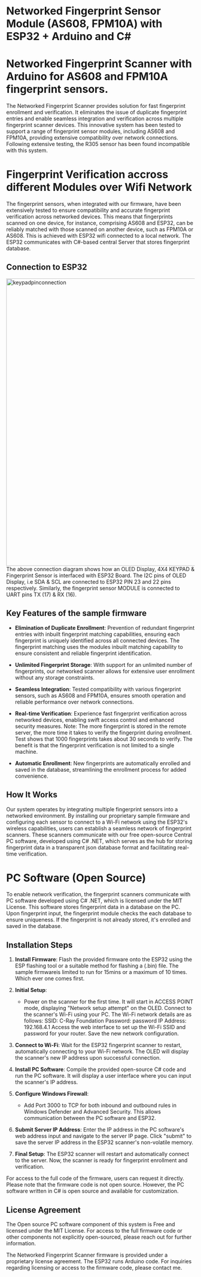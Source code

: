 # Networked Fingerprint Sensor Module (AS608, FPM10A) with ESP32 + Arduino and C#

# Networked Fingerprint Scanner with Arduino for AS608 and FPM10A fingerprint sensors.

The Networked Fingerprint Scanner provides solution for fast fingerprint enrollment and verification. It eliminates the issue of duplicate fingerprint entries and enable seamless integration and verification across multiple fingerprint scanner devices. This innovative system has been tested to support a range of fingerprint sensor modules, including AS608 and FPM10A, providing extensive compatibility over network connections.
Following extensive testing, the R305 sensor has been found incompatible with this system.



# Fingerprint Verification accross different Modules over Wifi Network
The fingerprint sensors, when integrated with our firmware, have been extensively tested to ensure compatibility and accurate fingerprint verification across networked devices. This means that fingerprints scanned on one device, for instance, comprising AS608 and ESP32, can be reliably matched with those scanned on another device, such as FPM10A or AS608. 
This is achieved with ESP32 wifi connected to a local network. The ESP32 communicates with C#-based central Server that stores fingerprint database.
## Connection to ESP32
<img width="768" alt="keypadpinconnection" src="https://github.com/jpdigitalman/C_RayFingerNetwork/assets/53490244/82ec2a64-af1a-4a92-92c7-b013e4bba611">
The above connection diagram shows how an OLED Display, 4X4 KEYPAD & Fingerprint Sensor is interfaced with ESP32 Board. The I2C pins of OLED Display, i.e SDA & SCL are connected to ESP32 PIN 23 and 22 pins respectively. Similarly, the fingerprint sensor MODULE is connected to UART pins TX (17) & RX (16). 

## Key Features of the sample firmware

- **Elimination of Duplicate Enrollment**: Prevention of redundant fingerprint entries with inbuilt fingerprint matching capabilities, ensuring each fingerprint is uniquely identified across all connected devices. The fingerprint matching uses the modules inbuilt matching capability to ensure consistent and reliable fingerprint identification.

- **Unlimited Fingerprint Storage**: With support for an unlimited number of fingerprints, our networked scanner allows for extensive user enrollment without any storage constraints. 

- **Seamless Integration**: Tested compatibility with various fingerprint sensors, such as AS608 and FPM10A, ensures smooth operation and reliable performance over network connections.

- **Real-time Verification**: Experience fast fingerprint verification across networked devices, enabling swift access control and enhanced security measures.
Note: The more fingerprint is stored in the remote server, the more time it takes to verify the fingerprint during enrollment. 
Test shows that 1000 fingerprints takes about 30 seconds to verify.
The benefit is that the fingerprint verification is not limited to a single machine.

- **Automatic Enrollment**: New fingerprints are automatically enrolled and saved in the database, streamlining the enrollment process for added convenience.

## How It Works

Our system operates by integrating multiple fingerprint sensors into a networked environment. By installing our proprietary sample firmware and configuring each sensor to connect to a Wi-Fi network using the ESP32's wireless capabilities, users can establish a seamless network of fingerprint scanners. These scanners communicate with our free open-source Central PC software, developed using C# .NET, which serves as the hub for storing fingerprint data in a transparent json database format and facilitating real-time verification.

# PC Software (Open Source)
To enable network verification, the fingerprint scanners communicate with PC software developed using C# .NET, which is licensed under the MIT License. This software stores fingerprint data in a database on the PC. Upon fingerprint input, the fingerprint module checks the each database to ensure uniqueness. If the fingerprint is not already stored, it's enrolled and saved in the database.

## Installation Steps

1. **Install Firmware**: Flash the provided firmware onto the ESP32 using the ESP flashing tool or a suitable method for flashing a (.bin) file.
   The sample firmwareis limited to run for 15mins or a maximum of 10 times. Which ever one comes first.

3. **Initial Setup**:
   - Power on the scanner for the first time. It will start in ACCESS POINT mode, displaying "Network setup attempt" on the OLED.
   Connect to the scanner's Wi-Fi using your PC. The Wi-Fi network details are as follows:
   SSID: C-Ray Foundation
   Password: password
   IP Address: 192.168.4.1
   Access the web interface to set up the Wi-Fi SSID and password for your router.
   Save the new network configuration.

4. **Connect to Wi-Fi**: Wait for the ESP32 fingerprint scanner to restart, automatically connecting to your Wi-Fi network. The OLED will display the scanner's new IP address upon successful connection.

5. **Install PC Software**: Compile the provided open-source C# code and run the PC software. It will display a user interface where you can input the scanner's IP address.

6. **Configure Windows Firewall**:
   - Add Port 3000 to TCP for both inbound and outbound rules in Windows Defender and Advanced Security. This allows communication between the PC software and ESP32.

7. **Submit Server IP Address**: Enter the IP address in the PC software's web address input and navigate to the server IP page. Click "submit" to save the server IP address in the ESP32 scanner's non-volatile memory.

8. **Final Setup**: The ESP32 scanner will restart and automatically connect to the server. Now, the scanner is ready for fingerprint enrollment and verification.

For access to the full code of the firmware, users can request it directly. Please note that the firmware code is not open source. However, the PC software written in C# is open source and available for customization.

## License Agreement

The Open source PC software component of this system is Free and licensed under the MIT License. For access to the full firmware code or other components not explicitly open-sourced, please reach out for further information.

The Networked Fingerprint Scanner firmware is provided under a proprietary license agreement. 
The ESP32 runs Arduino code.
For inquiries regarding licensing or access to the firmware code, please contact me.
